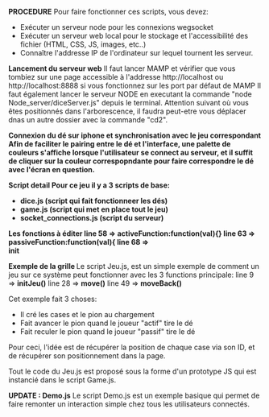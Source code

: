 <b>PROCEDURE</b>
Pour faire fonctionner ces scripts, vous devez:
- Exécuter un serveur node pour les connexions wegsocket
- Exécuter un serveur web local pour le stockage et l'accessibilité des fichier (HTML, CSS, JS, images, etc..)
- Connaître l'addresse IP de l'ordinateur sur lequel tournent les serveur.

<b>Lancement du serveur web</b>
Il faut lancer MAMP et vérifier que vous tombiez sur une page accessible à l'addresse http://localhost ou http://localhost:8888 si vous fonctionnez sur les port par défaut de MAMP
Il faut également lancer le serveur NODE en executant la commande "node Node_server/diceServer.js" depuis le terminal. Attention suivant où vous êtes positionnés dans l'arborescence, il faudra peut-etre vous déplacer dnas un autre dossier avec la commande "cd2".

<b>Connexion du dé sur iphone et synchronisation avec le jeu correspondant</a>
Afin de faciliter le pairing entre le dé et l'interface, une palette de couleurs s'affiche lorsque l'utilisateur se connect au serveur, et il suffit de cliquer sur la couleur correspopndante pour faire correspondre le dé avec l'écran en question.

<b>Script detail</b>
Pour ce jeu il y a 3 scripts de base:
- dice.js  (script qui fait fonctionneer les dés)
- game.js  (script qui met en place tout le jeu)
- socket_connections.js (script du serveur)

<b>Les fonctions à éditer</b>
line 58 => <b>activeFunction:function(val){}</b>
line 63 => <b>passiveFunction:function(val){</b>
line 68 =><br>init</b>

<b>Exemple de la grille </b>
Le script Jeu.js, est un simple exemple de comment un jeu sur ce système peut fonctionner avec les 3 functions principale:
line 9  => <b>initJeu()</b>
line 28 => <b>move()</b>
line 49 => <b>moveBack()</b>

Cet exemple fait 3 choses:
- Il cré les cases et le pion au chargement
- Fait avancer le pion quand le joueur "actif" tire le dé
- Fait reculer le pion quand le joueur "passif" tire le dé

Pour ceci, l'idée est de récupérer la position de chaque case via son ID, et de récupérer son positionnement dans la page.

Tout le code du Jeu.js est proposé sous la forme d'un prototype JS qui est instancié dans le script Game.js.

<b>UPDATE : Demo.js</b>
Le script Demo.js est un exemple basique qui permet de faire remonter un interaction simple chez tous les utilisateurs connectés.